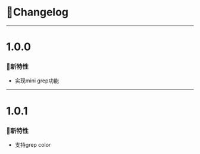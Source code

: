 # 🚀Changelog

-------------------------------------------------------------------------------------------------------------
# 1.0.0

### 🐣新特性
* 实现mini grep功能

-------------------------------------------------------------------------------------------------------------
# 1.0.1

### 🐣新特性
* 支持grep color